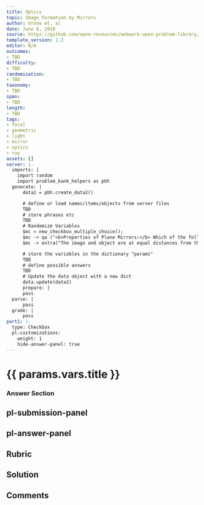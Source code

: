 ```yaml
---
title: Optics
topic: Image Formation by Mirrors
author: Urone et. al
date: June 8, 2018
source: https://github.com/open-resources/webwork-open-problem-library/tree/master/Contrib/BrockPhysics/College_Physics_Urone/25.Geometric_Optics/Image_Formation_by_Mirrors/NU_U17-25-07-010.pg
template_version: 1.2
editor: N/A
outcomes:
- TBD
difficulty:
- TBD
randomization:
- TBD
taxonomy:
- TBD
span:
- TBD
length:
- TBD
tags:
- focal
- geometric
- light
- mirror
- optics
- ray
assets: []
server: |-
  imports: |
    import random
    import problem_bank_helpers as pbh
  generate: |
      data2 = pbh.create_data2()

      # define or load names/items/objects from server files
      TBD
      # store phrases etc
      TBD
      # Randomize Variables
      $mc = new_checkbox_multiple_choice();
      $mc -> qa ("<b>Properties of Plane Mirrors:</b> Which of the following is false? There may be more that one correct answer.","The focal length is equal to one $PAR");
      $mc -> extra("The image and object are at equal distances from the mirror $PAR","The image and object are equal in height $PAR","The focal power is equal to zero $PAR");

      # store the variables in the dictionary "params"
      TBD
      # define possible answers
      TBD
      # Update the data object with a new dict
      data.update(data2)
      prepare: |
      pass
  parse: |
      pass
  grade: |
      pass
part1: |-
  type: Checkbox
  pl-customizations:
    weight: 1
    hide-answer-panel: true
---
```


# {{ params.vars.title }}

### Answer Section 


## pl-submission-panel 


## pl-answer-panel 


## Rubric 


## Solution 


## Comments 


